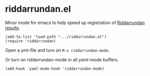 # riddarrundan.el

Minor mode for emacs to help speed up registration of
[Riddarrundan results](http://www.slottskorgen.se/riddarrundan/).

    (add-to-list 'load-path ".../riddarrundan.el")
    (require 'riddarrundan)

Open a yml-file and turn on ``M-x riddarrundan-mode``.

Or turn on riddarrundan-mode in all yaml-mode buffers.

    (add-hook 'yaml-mode-hook 'riddarrundan-mode)
